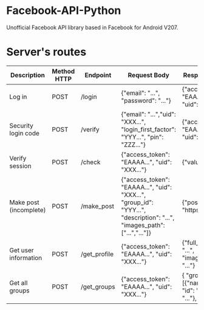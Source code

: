 # Facebook-API-Python

Unofficial Facebook API library based in Facebook for Android V207.

# Server's routes

| Description | Method HTTP | Endpoint | Request Body | Response Body | 
|-|-|-|-|-|
| Log in | POST | /login | {"email": "...", "password": "..."} | {"access_token": "EAAAA...", "uid": "XXX..."} |
| Security login code | POST | /verify | {"email": "...","uid": "XXX...", "login_first_factor": "YYY...", "pin": "ZZZ..."} | {"access_token": "EAAAA...", "uid": "XXX..."} | 
| Verify session | POST | /check | {"access_token": "EAAAA...", "uid": "XXX..."} | {"value": True|False} |
| Make post (incomplete)| POST | /make_post | {"access_token": "EAAAA...", "uid": "XXX...", "group_id": "YYY...", "description": "...", "images_path": ["...","..."]} | {"post_url": "https://..."} |
| Get user information | POST | /get_profile | {"access_token": "EAAAA...", "uid": "XXX..."} | {"full_name": "...", "image_name": "..."} |
| Get all groups | POST | /get_groups | {"access_token": "EAAAA...", "uid": "XXX..."} | { "groups":[{"name": "...", "id": "...","url": "..."}, ... ] }|
